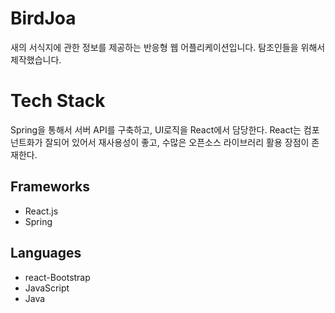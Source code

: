# BirdJoa
새의 서식지에 관한 정보를 제공하는 반응형 웹 어플리케이션입니다.
탐조인들을 위해서 제작했습니다.
# Tech Stack

Spring을 통해서 서버 API를 구축하고, UI로직을 React에서 담당한다. React는 컴포넌트화가 잘되어 있어서 재사용성이 좋고, 수많은 오픈소스 라이브러리 활용 장점이 존재한다.
## Frameworks
- React.js
- Spring

## Languages
- react-Bootstrap
- JavaScript
- Java
